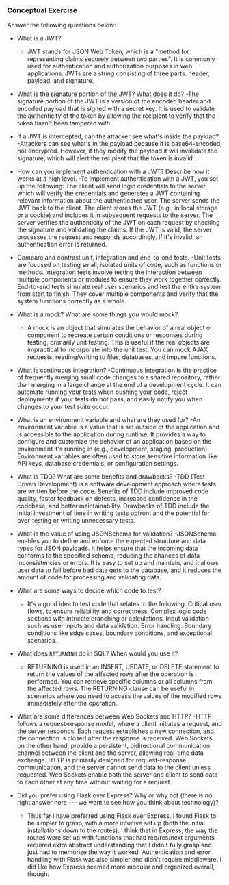 ### Conceptual Exercise

Answer the following questions below:

- What is a JWT?
  - JWT stands for JSON Web Token, which is a "method for representing claims securely between two parties".  It is commonly used for authentication and authorization purposes in web applications. JWTs are a string consisting of three parts: header, payload, and signature. 

- What is the signature portion of the JWT?  What does it do?
  -The signature portion of the JWT is a version of the encoded header and encoded payload that is signed with a secret key. It is used to validate the authenticity of the token by allowing the recipient to verify that the token hasn't been tampered with.

- If a JWT is intercepted, can the attacker see what's inside the payload?
  -Attackers can see what's in the payload because it is base64-encoded, not encrypted. However, if they modify the payload it will invalidate the signature, which will alert the recipient that the token is invalid. 

- How can you implement authentication with a JWT?  Describe how it works at a high level.
  -To implement authentication with a JWT, you set up the following: The client will send login credentials to the server, which will verify the credentials and generates a JWT containing relevant information about the authenticated user. The server sends the JWT back to the client. The client stores the JWT (e.g., in local storage or a cookie) and includes it in subsequent requests to the server.
  The server verifies the authenticity of the JWT on each request by checking the signature and validating the claims.
  If the JWT is valid, the server processes the request and responds accordingly. If it's invalid, an authentication error is returned.

- Compare and contrast unit, integration and end-to-end tests.
  -Unit tests are focused on testing small, isolated units of code, such as functions or methods. Integration tests involve testing the interaction between multiple components or modules to ensure they work together correctly. End-to-end tests simulate real user scenarios and test the entire system from start to finish. They cover multiple components and verify that the system functions correctly as a whole.

- What is a mock? What are some things you would mock?
  - A mock is an object that simulates the behavior of a real object or component to recreate certain conditions or responses during testing, primarily unit testing. This is useful if the real objects are impractical to incorporate into the unit test. You can mock AJAX requests, reading/writing to files, databases, and impure functions.

- What is continuous integration?
  -Continuous Integration is the practice of frequently merging small code changes to a shared repository, rather than merging in a large change at the end of a development cycle. It can automate running your tests when pushing your code, reject deployments if your tests do not pass, and easily notify you when changes to your test suite occur.

- What is an environment variable and what are they used for?
  -An environment variable is a value that is set outside of the application and is accessible to the application during runtime. It provides a way to configure and customize the behavior of an application based on the environment it's running in (e.g., development, staging, production). Environment variables are often used to store sensitive information like API keys, database credentials, or configuration settings.

- What is TDD? What are some benefits and drawbacks?
  -TDD (Test-Driven Development) is a software development approach where tests are written before the code. Benefits of TDD include improved code quality, faster feedback on defects, increased confidence in the codebase, and better maintainability. Drawbacks of TDD include the initial investment of time in writing tests upfront and the potential for over-testing or writing unnecessary tests. 

- What is the value of using JSONSchema for validation?
  -JSONSchema enables you to define and enforce the expected structure and data types for JSON payloads. It helps ensure that the incoming data conforms to the specified schema, reducing the chances of data inconsistencies or errors. It is easy to set up and maintain, and it allows user data to fail before bad data gets to the database, and it reduces the amount of code for processing and validating data.

- What are some ways to decide which code to test?
  - It's a good idea to test code that relates to the following: Critical user flows, to ensure reliability and correctness.
  Complex logic code sections with intricate branching or calculations. Input validation such as user inputs and data validation. Error handling. Boundary conditions like edge cases, boundary conditions, and exceptional scenarios. 

- What does `RETURNING` do in SQL? When would you use it?
  - RETURNING is used in an INSERT, UPDATE, or DELETE statement to return the values of the affected rows after the operation is performed. You can retrieve specific columns or all columns from the affected rows. The RETURNING clause can be useful in scenarios where you need to access the values of the modified rows immediately after the operation. 

- What are some differences between Web Sockets and HTTP?
  -HTTP follows a request-response model, where a client initiates a request, and the server responds. Each request establishes a new connection, and the connection is closed after the response is received. Web Sockets, on the other hand, provide a persistent, bidirectional communication channel between the client and the server, allowing real-time data exchange. HTTP is primarily designed for request-response communication, and the server cannot send data to the client unless requested. Web Sockets enable both the server and client to send data to each other at any time without waiting for a request.


- Did you prefer using Flask over Express? Why or why not (there is no right
  answer here --- we want to see how you think about technology)?
  - Thus far I have preferred using Flask over Express. I found Flask to be simpler to grasp, with a more intuitive set up (both the initial installations down to the routes). I think that in Express, the way the routes were set up with functions that had req/res/next arguments required extra abstract understanding that I didn't fully grasp and just had to memorize the way it worked. Authentication and error handling with Flask was also simpler and didn't require middleware. I did like how Express seemed more modular and organized overall, though. 

